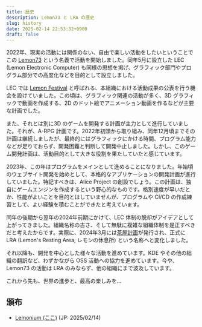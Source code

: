 ```yaml
---
title: 歴史
description: Lemon73 と LRA の歴史
slug: history
date: 2025-02-14 22:53:32+0900
draft: false
---
```


2022年、現実の活動には関係のない、自由で楽しい活動をしたいということでこの [Lemon73](lemon73) という名義で活動を開始しました。同年5月に設立した LEC (Lemon Electronic Computer) も同様の思想を掲げ、グラフィック部門やプログラム部分での高度化などを目的として設立しました。

LEC では [Lemon Festival](../events/lf) と呼ばれる、本組織における活動成果の公表を行う機会を設けていました。この頃は、グラフィック関連の活動が多く、3D グラフィックで動画を作成する、2D のドット絵でアニメーション動画を作るなどが主要な計画でした。

また、それとは別に3D のゲームを開発する計画が主力として進行していました。それが、A-RPG 計画です。2022年初頭から取り組み、同年12月頃までその計画は継続しましたが、最終的にはグラフィックにかける時間、プログラム能力などが足りておらず、開発困難と判断して開発中止しました。しかし、このゲーム開発計画は、活動目的として大きな役割を果たしていたと感じています。

2023年、この年はプログラムをメインとして進めることになりました。年始頃のウェブサイト開発を始めとして、本格的なアプリケーションの開発計画が進行していました。特記すべきは、Alice Project の創設でしょう。この計画は、独自にゲームエンジンを作成するという野心的なものです。格別速度が早いだとか、性能がよいことを目的とはしていませんが、プログラムや CI/CD の作成練習として、よい経験を積むことができたと考えています。

同年の後期から翌年の2024年前期にかけて、LEC 体制の脱却がアイデアとして上がってきました。組織名称の古さ、そして無駄に複雑な組織体制を是正すべきだと考えたからです。実際に、2024年3月には[茶屋計画](../posts/2024/20240319-cafeteria)が発行され、正式に LRA (Lemon's Resting Area, レモンの休息所) という名称へと変化しました。

それ以降も、開発を中心とした様々な活動を進めています。KDE やその他の組織の翻訳など、わずかながら OSS 活動への協力を進めています。今や、Lemon73 の活動は LRA のみならず、他の組織にまで波及しています。

これから先も、世界の進歩と、最高の楽しみを…

## 頒布

- [Lemonium (ここ)](./) (JP: 2025/02/14)
